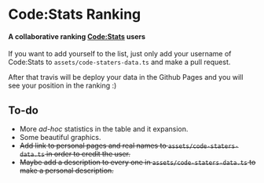# Code:Stats Ranking
#### A collaborative ranking [Code:Stats](https://codestats.net/) users

If you want to add yourself to the list, just only add your username of Code:Stats to ``assets/code-staters-data.ts`` and make a pull request.

After that travis will be deploy your data in the Github Pages and you will see your position in the ranking :)

## To-do
* More *ad-hoc* statistics in the table and it expansion.
* Some beautiful graphics.
* ~~Add link to personal pages and real names to ``assets/code-staters-data.ts`` in order to credit the user.~~
* ~~Maybe add a description to every one in ``assets/code-staters-data.ts`` to make a personal description.~~ 

